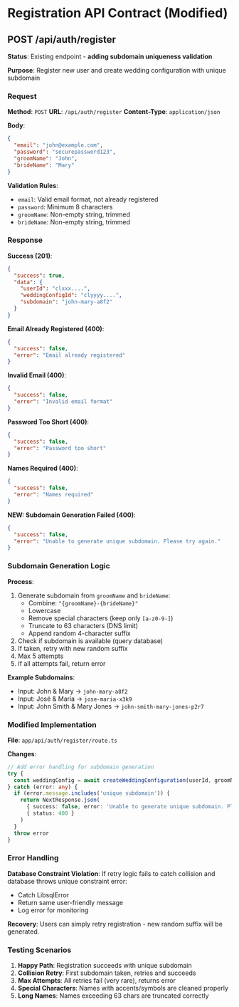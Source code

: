# Registration API Contract (Modified)

## POST /api/auth/register

**Status**: Existing endpoint - **adding subdomain uniqueness validation**

**Purpose**: Register new user and create wedding configuration with unique subdomain

### Request

**Method**: `POST`
**URL**: `/api/auth/register`
**Content-Type**: `application/json`

**Body**:
```json
{
  "email": "john@example.com",
  "password": "securepassword123",
  "groomName": "John",
  "brideName": "Mary"
}
```

**Validation Rules**:
- `email`: Valid email format, not already registered
- `password`: Minimum 8 characters
- `groomName`: Non-empty string, trimmed
- `brideName`: Non-empty string, trimmed

### Response

**Success (201)**:
```json
{
  "success": true,
  "data": {
    "userId": "clxxx....",
    "weddingConfigId": "clyyyy....",
    "subdomain": "john-mary-a8f2"
  }
}
```

**Email Already Registered (400)**:
```json
{
  "success": false,
  "error": "Email already registered"
}
```

**Invalid Email (400)**:
```json
{
  "success": false,
  "error": "Invalid email format"
}
```

**Password Too Short (400)**:
```json
{
  "success": false,
  "error": "Password too short"
}
```

**Names Required (400)**:
```json
{
  "success": false,
  "error": "Names required"
}
```

**NEW: Subdomain Generation Failed (400)**:
```json
{
  "success": false,
  "error": "Unable to generate unique subdomain. Please try again."
}
```

### Subdomain Generation Logic

**Process**:
1. Generate subdomain from `groomName` and `brideName`:
   - Combine: `"{groomName}-{brideName}"`
   - Lowercase
   - Remove special characters (keep only `[a-z0-9-]`)
   - Truncate to 63 characters (DNS limit)
   - Append random 4-character suffix
2. Check if subdomain is available (query database)
3. If taken, retry with new random suffix
4. Max 5 attempts
5. If all attempts fail, return error

**Example Subdomains**:
- Input: John & Mary → `john-mary-a8f2`
- Input: José & María → `jose-maria-x3k9`
- Input: John Smith & Mary Jones → `john-smith-mary-jones-p2r7`

### Modified Implementation

**File**: `app/api/auth/register/route.ts`

**Changes**:
```typescript
// Add error handling for subdomain generation
try {
  const weddingConfig = await createWeddingConfiguration(userId, groomName, brideName)
} catch (error: any) {
  if (error.message.includes('unique subdomain')) {
    return NextResponse.json(
      { success: false, error: 'Unable to generate unique subdomain. Please try again.' },
      { status: 400 }
    )
  }
  throw error
}
```

### Error Handling

**Database Constraint Violation**:
If retry logic fails to catch collision and database throws unique constraint error:
- Catch LibsqlError
- Return same user-friendly message
- Log error for monitoring

**Recovery**:
Users can simply retry registration - new random suffix will be generated.

### Testing Scenarios

1. **Happy Path**: Registration succeeds with unique subdomain
2. **Collision Retry**: First subdomain taken, retries and succeeds
3. **Max Attempts**: All retries fail (very rare), returns error
4. **Special Characters**: Names with accents/symbols are cleaned properly
5. **Long Names**: Names exceeding 63 chars are truncated correctly
